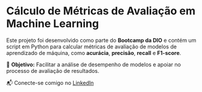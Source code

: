 # Cálculo de Métricas de Avaliação em Machine Learning

Este projeto foi desenvolvido como parte do **Bootcamp da DIO** e contém um script em Python para calcular métricas de avaliação de modelos de aprendizado de máquina, como **acurácia**, **precisão**, **recall** e **F1-score**.

📌 **Objetivo:** Facilitar a análise de desempenho de modelos e apoiar no processo de avaliação de resultados.

📬 Conecte-se comigo no [LinkedIn](https://www.linkedin.com/in/pedro-rodrigues-salom%C3%A3o-55a0ab310/)
